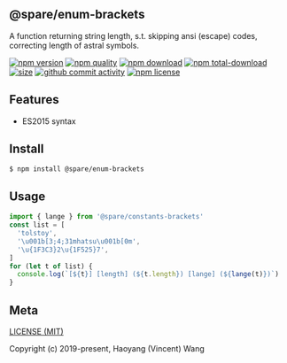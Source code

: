 ## @spare/enum-brackets
A function returning string length,
s.t. 
    skipping ansi (escape) codes,
    correcting length of astral symbols.

[![npm version][npm-image]][npm-url]
[![npm quality][quality-image]][quality-url]
[![npm download][download-image]][npm-url]
[![npm total-download][total-download-image]][npm-url]
[![size][size]][size-url]
[![github commit activity][commit-image]][github-url]
[![npm license][license-image]][npm-url]

## Features

- ES2015 syntax

## Install
```console
$ npm install @spare/enum-brackets
```

## Usage
```js
import { lange } from '@spare/constants-brackets'
const list = [
  'tolstoy',
  '\u001b[3;4;31mhatsu\u001b[0m',
  '\u{1F3C3}2\u{1F525}7',
]
for (let t of list) {
  console.log(`[${t}] [length] (${t.length}) [lange] (${lange(t)})`)
}
```

## Meta
[LICENSE (MIT)](LICENSE)

Copyright (c) 2019-present, Haoyang (Vincent) Wang

[//]: <> (Shields)
[npm-image]: https://img.shields.io/npm/v/@spare/enum-brackets.svg?style=flat-square
[quality-image]: http://npm.packagequality.com/shield/@spare/enum-brackets.svg?style=flat-square
[download-image]: https://img.shields.io/npm/dm/@spare/enum-brackets.svg?style=flat-square
[total-download-image]:https://img.shields.io/npm/dt/@spare/enum-brackets.svg?style=flat-square
[license-image]: https://img.shields.io/npm/l/@spare/enum-brackets.svg?style=flat-square
[commit-image]: https://img.shields.io/github/commit-activity/y/hoyeungw/spare/enum-brackets?style=flat-square
[size]: https://flat.badgen.net/packagephobia/install/@spare/enum-brackets

[//]: <> (Link)
[npm-url]: https://npmjs.org/package/@spare/enum-brackets
[quality-url]: http://packagequality.com/#?package=@spare/enum-brackets
[github-url]: https://github.com/gadge/@spare/enum-brackets
[size-url]: https://packagephobia.now.sh/result?p=@spare/enum-brackets
